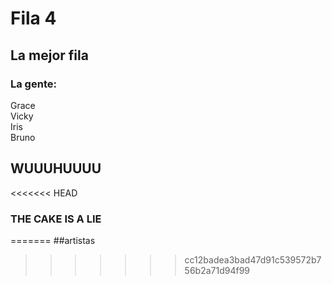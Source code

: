 # Fila 4

## La mejor fila

### La gente:
Grace  
Vicky  
Iris  
Bruno  

## WUUUHUUUU

<<<<<<< HEAD
### THE CAKE IS A LIE
=======
##artistas
>>>>>>> cc12badea3bad47d91c539572b756b2a71d94f99

